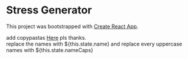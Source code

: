 # Stress Generator

This project was bootstrapped with [Create React App](https://github.com/facebook/create-react-app).

add copypastas [Here](https://github.com/SheezChill/stress/blob/master/src/Templates.json) pls thanks.  
replace the names with ${this.state.name} and replace every uppercase names with ${this.state.nameCaps}
